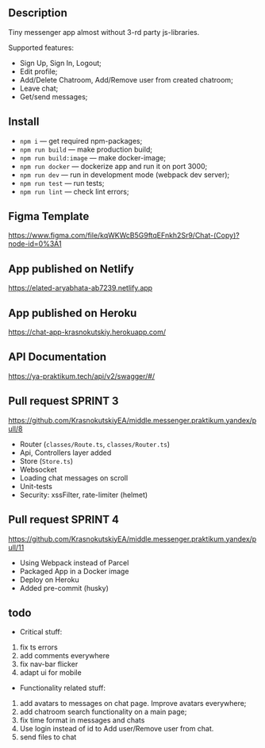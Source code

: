 ## Description

Tiny messenger app almost without 3-rd party js-libraries.

Supported features:

- Sign Up, Sign In, Logout;
- Edit profile;
- Add/Delete Chatroom, Add/Remove user from created chatroom;
- Leave chat;
- Get/send messages;

## Install

- `npm i` — get required npm-packages;
- `npm run build` — make production build;
- `npm run build:image` — make docker-image;
- `npm run docker` — dockerize app and run it on port 3000;
- `npm run dev` — run in development mode (webpack dev server);
- `npm run test` — run tests;
- `npm run lint` — check lint errors;

## Figma Template

https://www.figma.com/file/kqWKWcB5G9ftqEFnkh2Sr9/Chat-(Copy)?node-id=0%3A1

## App published on Netlify
https://elated-aryabhata-ab7239.netlify.app

## App published on Heroku
https://chat-app-krasnokutskiy.herokuapp.com/

## API Documentation

https://ya-praktikum.tech/api/v2/swagger/#/

## Pull request SPRINT 3

https://github.com/KrasnokutskiyEA/middle.messenger.praktikum.yandex/pull/8

- Router (`classes/Route.ts`, `classes/Router.ts`)
- Api, Controllers layer added
- Store (`Store.ts`)
- Websocket
- Loading chat messages on scroll
- Unit-tests
- Security: xssFilter, rate-limiter (helmet)

## Pull request SPRINT 4

https://github.com/KrasnokutskiyEA/middle.messenger.praktikum.yandex/pull/11

- Using Webpack instead of Parcel
- Packaged App in a Docker image
- Deploy on Heroku
- Added pre-commit (husky)

## todo

- Critical stuff:
1) fix ts errors
2) add comments everywhere
3) fix nav-bar flicker
4) adapt ui for mobile

- Functionality related stuff:
1) add avatars to messages on chat page. Improve avatars everywhere;
2) add chatroom search functionality on a main page;
3) fix time format in messages and chats
4) Use login instead of id to Add user/Remove user from chat.
5) send files to chat


